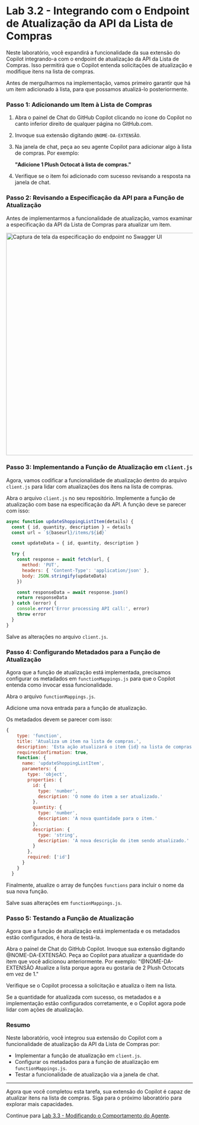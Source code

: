 # Lab 3.2 - Integrando com o Endpoint de Atualização da API da Lista de Compras

Neste laboratório, você expandirá a funcionalidade da sua extensão do Copilot integrando-a com o endpoint de atualização da API da Lista de Compras. Isso permitirá que o Copilot entenda solicitações de atualização e modifique itens na lista de compras.

Antes de mergulharmos na implementação, vamos primeiro garantir que há um item adicionado à lista, para que possamos atualizá-lo posteriormente.

### Passo 1: Adicionando um Item à Lista de Compras

1. Abra o painel de Chat do GitHub Copilot clicando no ícone do Copilot no canto inferior direito de qualquer página no GitHub.com.
2. Invoque sua extensão digitando `@NOME-DA-EXTENSÃO`.
3. Na janela de chat, peça ao seu agente Copilot para adicionar algo à lista de compras. Por exemplo:

    **"Adicione 1 Plush Octocat à lista de compras."**

4. Verifique se o item foi adicionado com sucesso revisando a resposta na janela de chat.

### Passo 2: Revisando a Especificação da API para a Função de Atualização

Antes de implementarmos a funcionalidade de atualização, vamos examinar a especificação da API da Lista de Compras para atualizar um item.

<img src="images/update-specification.png" width="600px" alt="Captura de tela da especificação do endpoint no Swagger UI" />

### Passo 3: Implementando a Função de Atualização em `client.js`

Agora, vamos codificar a funcionalidade de atualização dentro do arquivo `client.js` para lidar com atualizações dos itens na lista de compras.

Abra o arquivo `client.js` no seu repositório.
Implemente a função de atualização com base na especificação da API. A função deve se parecer com isso:

```javascript
async function updateShoppingListItem(details) {
  const { id, quantity, description } = details
  const url = `${baseurl}/items/${id}`

  const updateData = { id, quantity, description }

  try {
    const response = await fetch(url, {
      method: 'PUT',
      headers: { 'Content-Type': 'application/json' },
      body: JSON.stringify(updateData)
    })

    const responseData = await response.json()
    return responseData
  } catch (error) {
    console.error('Error processing API call:', error)
    throw error
  }
}
```

Salve as alterações no arquivo `client.js`.

### Passo 4: Configurando Metadados para a Função de Atualização

Agora que a função de atualização está implementada, precisamos configurar os metadados em `functionMappings.js` para que o Copilot entenda como invocar essa funcionalidade.

Abra o arquivo `functionMappings.js`.

Adicione uma nova entrada para a função de atualização.

Os metadados devem se parecer com isso:

```javascript
{
    type: 'function',
    title: 'Atualiza um item na lista de compras.',
    description: 'Esta ação atualizará o item {id} na lista de compras.',
    requiresConfirmation: true,
    function: {
      name: 'updateShoppingListItem',
      parameters: {
        type: 'object',
        properties: {
          id: {
            type: 'number',
            description: 'O nome do item a ser atualizado.'
          },
          quantity: {
            type: 'number',
            description: 'A nova quantidade para o item.'
          },
          description: {
            type: 'string',
            description: 'A nova descrição do item sendo atualizado.'
          }
        },
        required: ['id']
      }
    }
  }
```

Finalmente, atualize o array de funções `functions` para incluir o nome da sua nova função.

Salve suas alterações em `functionMappings.js`.

### Passo 5: Testando a Função de Atualização

Agora que a função de atualização está implementada e os metadados estão configurados, é hora de testá-la.

Abra o painel de Chat do GitHub Copilot.
Invoque sua extensão digitando @NOME-DA-EXTENSÃO.
Peça ao Copilot para atualizar a quantidade do item que você adicionou anteriormente. Por exemplo:
"@NOME-DA-EXTENSÃO Atualize a lista porque agora eu gostaria de 2 Plush Octocats em vez de 1."

Verifique se o Copilot processa a solicitação e atualiza o item na lista.

Se a quantidade for atualizada com sucesso, os metadados e a implementação estão configurados corretamente, e o Copilot agora pode lidar com ações de atualização.

### Resumo

Neste laboratório, você integrou sua extensão do Copilot com a funcionalidade de atualização da API da Lista de Compras por:

- Implementar a função de atualização em `client.js`.
- Configurar os metadados para a função de atualização em `functionMappings.js`.
- Testar a funcionalidade de atualização via a janela de chat.

---

Agora que você completou esta tarefa, sua extensão do Copilot é capaz de atualizar itens na lista de compras. Siga para o próximo laboratório para explorar mais capacidades.

Continue para [Lab 3.3 - Modificando o Comportamento do Agente](./../Lab%203.3%20-%20Modifying%20Agent%20Behaviour/README.md).
